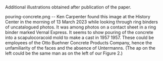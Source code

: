 Additional illustrations obtained after publication of the paper.

pouring-concrete.png -- Ken Carpenter found this image at the History Center in the morning of 13 March 2023 while looking through ring binders of uncatalogued photos. It was among photos on a contact sheet in a ring binder marked Vernal Express. It seems to show pouring of the concrete into a scapulocoracoid mold to make a cast in 1957 1957. These could be employees of the Otto Buehner Concrete Products Company, hence the unfamiliarity of the faces and the absence of Untermanns. (The ap on the left could be the same man as on the left of our Figure 2.)

